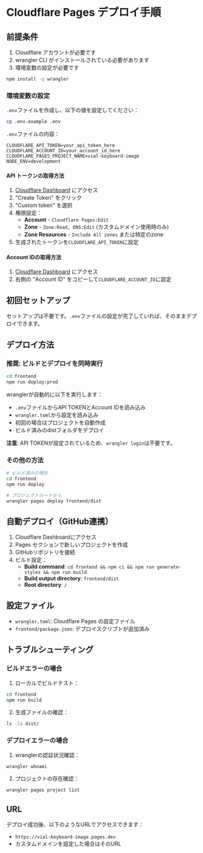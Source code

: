# Cloudflare Pages デプロイ手順

## 前提条件

1. Cloudflare アカウントが必要です
2. wrangler CLI がインストールされている必要があります
3. 環境変数の設定が必要です

```bash
npm install -g wrangler
```

### 環境変数の設定

`.env`ファイルを作成し、以下の値を設定してください：

```bash
cp .env.example .env
```

`.env`ファイルの内容：
```env
CLOUDFLARE_API_TOKEN=your_api_token_here
CLOUDFLARE_ACCOUNT_ID=your_account_id_here
CLOUDFLARE_PAGES_PROJECT_NAME=vial-keyboard-image
NODE_ENV=development
```

#### API トークンの取得方法

1. [Cloudflare Dashboard](https://dash.cloudflare.com/profile/api-tokens) にアクセス
2. "Create Token" をクリック
3. "Custom token" を選択
4. 権限設定：
   - **Account** - `Cloudflare Pages:Edit`
   - **Zone** - `Zone:Read, DNS:Edit` (カスタムドメイン使用時のみ)
   - **Zone Resources** - `Include All zones` または特定のzone
5. 生成されたトークンを`CLOUDFLARE_API_TOKEN`に設定

#### Account IDの取得方法

1. [Cloudflare Dashboard](https://dash.cloudflare.com/) にアクセス
2. 右側の "Account ID" をコピーして`CLOUDFLARE_ACCOUNT_ID`に設定

## 初回セットアップ

セットアップは不要です。`.env`ファイルの設定が完了していれば、そのままデプロイできます。

## デプロイ方法

### 推奨: ビルドとデプロイを同時実行

```bash
cd frontend
npm run deploy:prod
```

wranglerが自動的に以下を実行します：
- `.env`ファイルからAPI TOKENとAccount IDを読み込み
- `wrangler.toml`から設定を読み込み
- 初回の場合はプロジェクトを自動作成
- ビルド済みのdistフォルダをデプロイ

**注意**: API TOKENが設定されているため、`wrangler login`は不要です。

### その他の方法

```bash
# ビルド済みの場合
cd frontend
npm run deploy

# プロジェクトルートから
wrangler pages deploy frontend/dist
```

## 自動デプロイ（GitHub連携）

1. Cloudflare Dashboardにアクセス
2. Pages セクションで新しいプロジェクトを作成
3. GitHubリポジトリを接続
4. ビルド設定：
   - **Build command**: `cd frontend && npm ci && npm run generate-styles && npm run build`
   - **Build output directory**: `frontend/dist`
   - **Root directory**: `/`

## 設定ファイル

- `wrangler.toml`: Cloudflare Pages の設定ファイル
- `frontend/package.json`: デプロイスクリプトが追加済み

## トラブルシューティング

### ビルドエラーの場合

1. ローカルでビルドテスト：
```bash
cd frontend
npm run build
```

2. 生成ファイルの確認：
```bash
ls -la dist/
```

### デプロイエラーの場合

1. wranglerの認証状況確認：
```bash
wrangler whoami
```

2. プロジェクトの存在確認：
```bash
wrangler pages project list
```

## URL

デプロイ成功後、以下のようなURLでアクセスできます：
- `https://vial-keyboard-image.pages.dev`
- カスタムドメインを設定した場合はそのURL